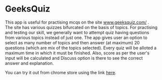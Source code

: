 # GeeksQuiz

This app is useful for practising mcqs on the site www.geeksquiz.com/ . The site has various quizzes bifurcated on the basis of topics. For practising and testing our skill, we generally want to attempt quiz having questions from various topics instead of just one. The app gives user an option to select as many number of topics and then answer (at maximum) 20 questions (which are mix of the topics selected). Every quiz will be alloted a maximum time in which it must be finished. Also, score as per the user's input will be calculated and Discuss option is there to see the correct answer and explanation.

You can try it out from chrome store using the link [here](https://chrome.google.com/webstore/detail/geeksquiz/fkbinkodcmkmpfkbebelbbdljocahlnf?hl=en).
